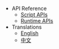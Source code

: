 - API Reference
  - [Script APIs](typedoc/script/index.html)
  - [Runtime APIs](typedoc/runtime/index.html)
- Translations
  - [English](/)
  - [中文](/zh-cn/)
